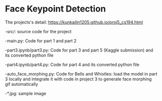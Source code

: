 # Face Keypoint Detection

The projects's detail: https://kunkailin1205.github.io/proj5_cs194.html

-src/: source code for the project

  -main.py: Code for part 1 and part 2

  -part3.ipynb/part3.py: Code for part 3 and part 5 (Kaggle submission) and its converted python file

  -part4.ipynb/part4.py: Code for part 4 and its converted python file

  -auto_face_morphing.py: Code for Bells and Whistles: load the model in part 3 locally and integrate it with code in project 3 to generate face morphing gif automatically
  
  -*.jpg: sample image
